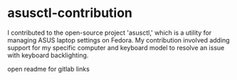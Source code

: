 # asusctl-contribution
I contributed to the open-source project 'asusctl,' which is a utility for managing ASUS laptop settings on Fedora. My contribution involved adding support for my specific computer and keyboard model to resolve an issue with keyboard backlighting.

open readme for gitlab links
